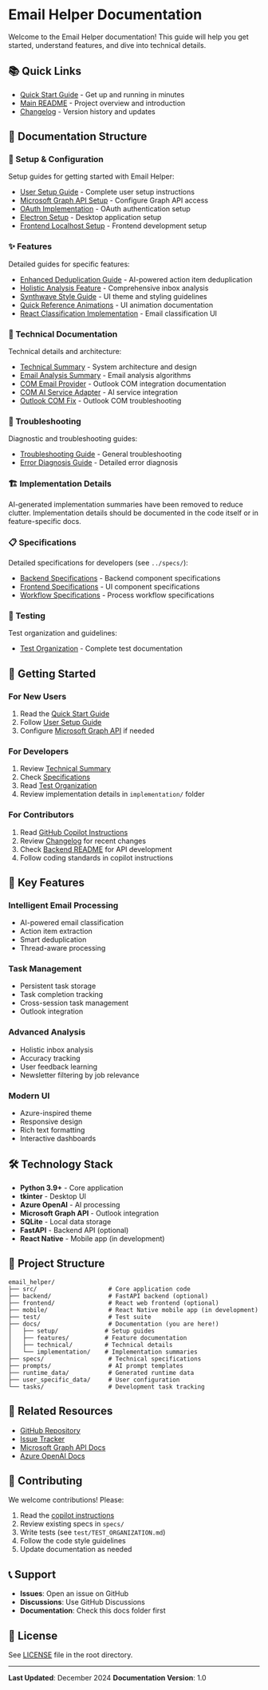 # Email Helper Documentation

Welcome to the Email Helper documentation! This guide will help you get started, understand features, and dive into technical details.

## 📚 Quick Links

- [Quick Start Guide](../QUICK_START.md) - Get up and running in minutes
- [Main README](../README.md) - Project overview and introduction
- [Changelog](CHANGELOG.md) - Version history and updates

## 📖 Documentation Structure

### 🚀 Setup & Configuration
Setup guides for getting started with Email Helper:

- [User Setup Guide](setup/USER_SETUP.md) - Complete user setup instructions
- [Microsoft Graph API Setup](setup/GRAPH_API_SETUP.md) - Configure Graph API access
- [OAuth Implementation](setup/OAUTH_IMPLEMENTATION.md) - OAuth authentication setup
- [Electron Setup](setup/ELECTRON_SETUP.md) - Desktop application setup
- [Frontend Localhost Setup](setup/FRONTEND_LOCALHOST_SETUP.md) - Frontend development setup

### ✨ Features
Detailed guides for specific features:

- [Enhanced Deduplication Guide](features/ENHANCED_DEDUPLICATION_GUIDE.md) - AI-powered action item deduplication
- [Holistic Analysis Feature](features/holistic_analysis_feature_guide.md) - Comprehensive inbox analysis
- [Synthwave Style Guide](features/Synthwave_Style_Guide.md) - UI theme and styling guidelines
- [Quick Reference Animations](features/QUICK_REFERENCE_ANIMATIONS.md) - UI animation documentation
- [React Classification Implementation](features/REACT_CLASSIFICATION_IMPLEMENTATION.md) - Email classification UI

### 🔧 Technical Documentation
Technical details and architecture:

- [Technical Summary](technical/technical_summary.md) - System architecture and design
- [Email Analysis Summary](technical/email_analysis_summary.md) - Email analysis algorithms
- [COM Email Provider](technical/COM_EMAIL_PROVIDER.md) - Outlook COM integration documentation
- [COM AI Service Adapter](technical/COM_AI_SERVICE_ADAPTER.md) - AI service integration
- [Outlook COM Fix](technical/OUTLOOK_COM_FIX.md) - Outlook COM troubleshooting

### 🐛 Troubleshooting
Diagnostic and troubleshooting guides:

- [Troubleshooting Guide](TROUBLESHOOTING.md) - General troubleshooting
- [Error Diagnosis Guide](troubleshooting/ERROR_DIAGNOSIS_GUIDE.md) - Detailed error diagnosis

### 🏗️ Implementation Details
AI-generated implementation summaries have been removed to reduce clutter. 
Implementation details should be documented in the code itself or in feature-specific docs.

### 📋 Specifications
Detailed specifications for developers (see `../specs/`):

- [Backend Specifications](../specs/backend/) - Backend component specifications
- [Frontend Specifications](../specs/frontend/) - UI component specifications
- [Workflow Specifications](../specs/workflows/) - Process workflow specifications

### 🧪 Testing
Test organization and guidelines:

- [Test Organization](../test/TEST_ORGANIZATION.md) - Complete test documentation

## 🎯 Getting Started

### For New Users
1. Read the [Quick Start Guide](../QUICK_START.md)
2. Follow [User Setup Guide](setup/USER_SETUP.md)
3. Configure [Microsoft Graph API](setup/GRAPH_API_SETUP.md) if needed

### For Developers
1. Review [Technical Summary](technical/technical_summary.md)
2. Check [Specifications](../specs/README.md)
3. Read [Test Organization](../test/TEST_ORGANIZATION.md)
4. Review implementation details in `implementation/` folder

### For Contributors
1. Read [GitHub Copilot Instructions](../.github/copilot-instructions.md)
2. Review [Changelog](CHANGELOG.md) for recent changes
3. Check [Backend README](../backend/README.md) for API development
4. Follow coding standards in copilot instructions

## 📝 Key Features

### Intelligent Email Processing
- AI-powered email classification
- Action item extraction
- Smart deduplication
- Thread-aware processing

### Task Management
- Persistent task storage
- Task completion tracking
- Cross-session task management
- Outlook integration

### Advanced Analysis
- Holistic inbox analysis
- Accuracy tracking
- User feedback learning
- Newsletter filtering by job relevance

### Modern UI
- Azure-inspired theme
- Responsive design
- Rich text formatting
- Interactive dashboards

## 🛠️ Technology Stack

- **Python 3.9+** - Core application
- **tkinter** - Desktop UI
- **Azure OpenAI** - AI processing
- **Microsoft Graph API** - Outlook integration
- **SQLite** - Local data storage
- **FastAPI** - Backend API (optional)
- **React Native** - Mobile app (in development)

## 📂 Project Structure

```
email_helper/
├── src/                    # Core application code
├── backend/                # FastAPI backend (optional)
├── frontend/               # React web frontend (optional)
├── mobile/                 # React Native mobile app (in development)
├── test/                   # Test suite
├── docs/                   # Documentation (you are here!)
│   ├── setup/             # Setup guides
│   ├── features/          # Feature documentation
│   ├── technical/         # Technical details
│   └── implementation/    # Implementation summaries
├── specs/                  # Technical specifications
├── prompts/                # AI prompt templates
├── runtime_data/           # Generated runtime data
├── user_specific_data/     # User configuration
└── tasks/                  # Development task tracking
```

## 🔗 Related Resources

- [GitHub Repository](https://github.com/yourusername/email_helper)
- [Issue Tracker](https://github.com/yourusername/email_helper/issues)
- [Microsoft Graph API Docs](https://docs.microsoft.com/en-us/graph/)
- [Azure OpenAI Docs](https://learn.microsoft.com/en-us/azure/cognitive-services/openai/)

## 🤝 Contributing

We welcome contributions! Please:
1. Read the [copilot instructions](../.github/copilot-instructions.md)
2. Review existing specs in `specs/`
3. Write tests (see `test/TEST_ORGANIZATION.md`)
4. Follow the code style guidelines
5. Update documentation as needed

## 📞 Support

- **Issues**: Open an issue on GitHub
- **Discussions**: Use GitHub Discussions
- **Documentation**: Check this docs folder first

## 📄 License

See [LICENSE](../LICENSE) file in the root directory.

---

**Last Updated**: December 2024
**Documentation Version**: 1.0
